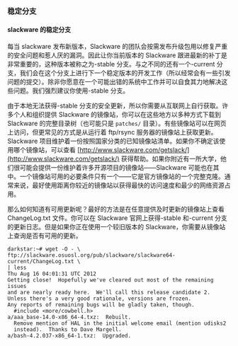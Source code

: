 ### 稳定分支

#### slackware 的稳定分支

每当 slackware 发布新版本，Slackware 的团队会按需发布升级包用以修复严重的安全问题和惹人厌的漏洞。因此让你当前版本的 Slackware 跟进最新的补丁是非常重要的，这种版本被称之为-stable 分支。与之不同的还有一个-current 分支，我们会在这个分支上进行下一个稳定版本的开发工作（所以经常会有一些引发问题的提交）。除非你愿意在一个可能出错的系统中工作并可以自食其力地解决这些问题。我们强烈建议你使用-stable 分支。

由于本地无法获得-stable 分支的安全更新，所以你需要从互联网上自行获取。许多个人和组织提供 Slackware 的镜像站，你可以在这些地方以多种方式下载到 Slackware 的完整目录树（也可能只是 `patches/` 目录）。有些镜像站可以在网页上访问，但更常见的方式是从运行着 ftp/rsync 服务器的镜像站上获取更新。Slackware 项目维护着一份按照国家分类的已知镜像站清单。如果你不确定该使用哪个镜像站，可以查看 [http://www.slackware.com/getslack/](http://www.slackware.com/getslack/) 获得帮助。如果你附近有一所大学，他们很可能会提供一份维护着许多开源项目的镜像站——Slackware 可能也在其中。一个镜像站可用的必要条件只有一个——它是官方镜像站的一个完整克隆。通常来说，最好使用距离你较近的镜像站以获得最快的访问速度和最少的网络资源占用。

那么如何知道有可用更新呢？最好的方法是在任意提供及时更新的镜像站上查看 ChangeLog.txt 文件。你可以在 Slackware 官网上获得-stable 和-current 分支的更新日志。但是如果你正在使用一个较旧版本的 Slackware，你需要从镜像站上查询是否有可用的更新。

```
darkstar:~# wget -O - \
ftp://slackware.osuosl.org/pub/slackware/slackware64-current/ChangeLog.txt \
| less
Thu Aug 16 04:01:31 UTC 2012
Getting close!  Hopefully we've cleared out most of the remaining issues
and are nearly ready here.  We'll call this release candidate 2.
Unless there's a very good rationale, versions are frozen.
Any reports of remaining bugs will be gladly taken, though.
  #include <more/cowbell.h>
a/aaa_base-14.0-x86_64-4.txz:  Rebuilt.
  Remove mention of HAL in the initial welcome email (mention udisks2
  instead).  Thanks to Dave Margell.
a/bash-4.2.037-x86_64-1.txz:  Upgraded.
```
